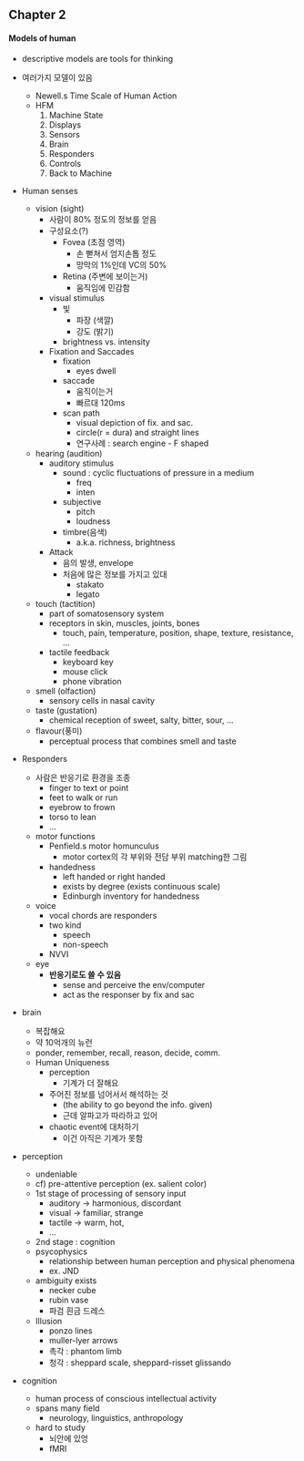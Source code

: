 ## Chapter 2

#### Models of human

* descriptive models are tools for thinking
* 여러가지 모델이 있음
    * Newell.s Time Scale of Human Action
    * HFM
        1. Machine State
        1. Displays
        1. Sensors
        1. Brain
        1. Responders
        1. Controls
        1. Back to Machine
* Human senses
    * vision (sight)
        * 사람이 80% 정도의 정보를 얻음
        * 구성요소(?)
            * Fovea (초점 영역)
                - 손 뻗쳐서 엄지손톱 정도
                - 망막의 1%인데 VC의 50%
            * Retina (주변에 보이는거)
                - 움직임에 민감함
        * visual stimulus
            * 빛
                - 파장 (색깔)
                - 강도 (밝기)
            * brightness vs. intensity
        * Fixation and Saccades
            * fixation
                - eyes dwell
            * saccade
                - 움직이는거
                - 빠르대 120ms
            * scan path
                - visual depiction of fix. and sac.
                - circle(r = dura) and straight lines
                - 연구사례 : search engine - F shaped
    * hearing (audition)
        * auditory stimulus
            * sound : cyclic fluctuations of pressure in a medium
                - freq
                - inten
            * subjective
                - pitch
                - loudness
            * timbre(음색)
                - a.k.a. richness, brightness
        * Attack
            * 음의 발생, envelope
            * 처음에 많은 정보를 가지고 있대
                - stakato
                - legato
    * touch (tactition)
        * part of somatosensory system
        * receptors in skin, muscles, joints, bones
            - touch, pain, temperature, position, shape, texture, resistance, ...
        * tactile feedback
            - keyboard key
            - mouse click
            - phone vibration
    * smell (olfaction)
        * sensory cells in nasal cavity
    * taste (gustation)
        * chemical reception of sweet, salty, bitter, sour, ... 
    * flavour(풍미)
        * perceptual process that combines smell and taste
* Responders
    * 사람은 반응기로 환경을 조종
        * finger to text or point
        * feet to walk or run
        * eyebrow to frown
        * torso to lean
        * ...
    * motor functions
        * Penfield.s motor homunculus
            * motor cortex의 각 부위와 전담 부위 matching한 그림
        * handedness
            * left handed or right handed
            * exists by degree (exists continuous scale)
            * Edinburgh inventory for handedness
    * voice
        * vocal chords are responders
        * two kind
            * speech
            * non-speech
        * NVVI
    * eye
        * **반응기로도 쓸 수 있음**
            * sense and perceive the env/computer
            * act as the responser by fix and sac


* brain
    * 복잡해요
    * 약 10억개의 뉴런
    * ponder, remember, recall, reason, decide, comm.
    * Human Uniqueness
        * perception
            * 기계가 더 잘해요
        * 주어진 정보를 넘어서서 해석하는 것
            * (the ability to go beyond the info. given)
            * 근데 알파고가 따라하고 있어
        * chaotic event에 대처하기
            * 이건 아직은 기계가 못함
* perception
    * undeniable
    * cf) pre-attentive perception (ex. salient color)
    * 1st stage of processing of sensory input
        * auditory -> harmonious, discordant
        * visual -> familiar, strange
        * tactile -> warm, hot,
        * ...
    * 2nd stage : cognition
    * psycophysics
        * relationship between human perception and physical phenomena
        * ex. JND
    * ambiguity exists
        * necker cube
        * rubin vase
        * 파검 흰금 드레스
    * Illusion
        * ponzo lines
        * muller-lyer arrows
        * 촉각 : phantom limb
        * 청각 : sheppard scale, sheppard-risset glissando
* cognition
    * human process of conscious intellectual activity
    * spans many field
        - neurology, linguistics, anthropology
    * hard to study
        * 뇌안에 있엉
        * fMRI
